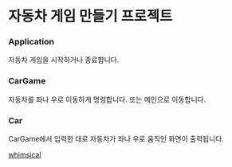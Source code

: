 # 자동차 게임 만들기 프로젝트

### Application
자동차 게임을 시작하거나 종료합니다.

### CarGame
자동차를 좌나 우로 이동하게 명령합니다. 또는 메인으로 이동합니다.

### Car
CarGame에서 입력한 대로 자동차가 좌나 우로 움직인 화면이 출력됩니다.

[whimsical](https://whimsical.com/TyXMLR8okk3DggYow5on1P)